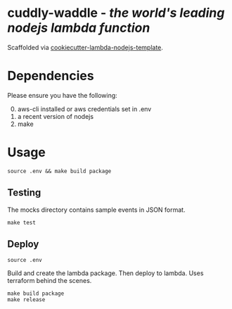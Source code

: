 # cuddly-waddle - _the world's leading nodejs lambda function_

Scaffolded via [cookiecutter-lambda-nodejs-template](https://github.com/JonathanPorta/cookiecutter-lambda-nodejs-template).

# Dependencies

Please ensure you have the following:

0. aws-cli installed or aws credentials set in .env
1. a recent version of nodejs
2. make

# Usage

```
source .env && make build package
```

## Testing

The mocks directory contains sample events in JSON format.

```
make test
```

## Deploy

```
source .env
```

Build and create the lambda package. Then deploy to lambda. Uses terraform behind the scenes.

```
make build package
make release
```
